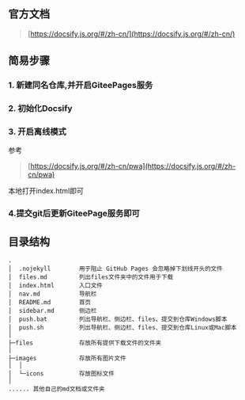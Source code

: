 ## 官方文档

> [https://docsify.js.org/#/zh-cn/](https://docsify.js.org/#/zh-cn/)


## 简易步骤

### 1. 新建同名仓库,并开启GiteePages服务

### 2. 初始化Docsify

### 3. 开启离线模式

参考

> [https://docsify.js.org/#/zh-cn/pwa](https://docsify.js.org/#/zh-cn/pwa)


本地打开index.html即可

### 4.提交git后更新GiteePage服务即可

## 目录结构

```
.
│  .nojekyll        用于阻止 GitHub Pages 会忽略掉下划线开头的文件
│  files.md         列出files文件夹中的文件用于下载
│  index.html       入口文件
│  nav.md           导航栏
│  README.md        首页
│  sidebar.md       侧边栏
│  push.bat         列出导航栏、侧边栏、files、提交到仓库Windows脚本
│  push.sh          列出导航栏、侧边栏、files、提交到仓库Linux或Mac脚本
│
├─files             存放所有提供下载文件的文件夹
│
├─images            存放所有图片文件
│  │
│  └─icons          存放图标文件
│
...... 其他自己的md文档或文件夹
```
